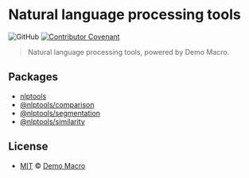 # Natural language processing tools

![GitHub](https://img.shields.io/github/license/DemoMacro/nlptools)
[![Contributor Covenant](https://img.shields.io/badge/Contributor%20Covenant-2.1-4baaaa.svg)](https://www.contributor-covenant.org/version/2/1/code_of_conduct/)

> Natural language processing tools, powered by Demo Macro.

## Packages

- [nlptools](./packages/nlptools/README.md)
- [@nlptools/comparison](./packages/comparison/README.md)
- [@nlptools/segmentation](./packages/segmentation/README.md)
- [@nlptools/similarity](./packages/similarity/README.md)

## License

- [MIT](LICENSE) &copy; [Demo Macro](https://imst.xyz/)
